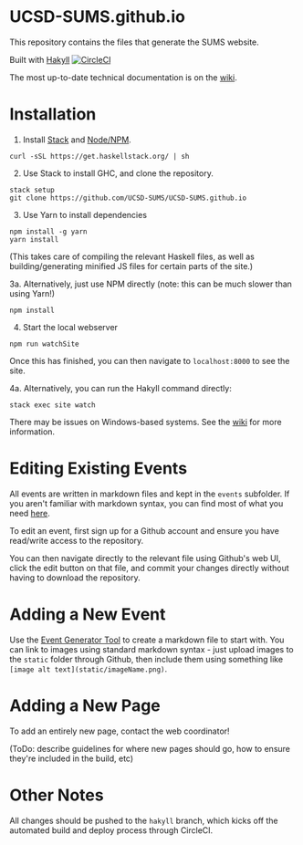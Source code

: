 # UCSD-SUMS.github.io
This repository contains the files that generate the SUMS website.

Built with [Hakyll](https://jaspervdj.be/hakyll/)
[![CircleCI](https://circleci.com/gh/UCSD-SUMS/UCSD-SUMS.github.io/tree/hakyll.svg?style=svg)](https://circleci.com/gh/UCSD-SUMS/UCSD-SUMS.github.io/tree/hakyll)

The most up-to-date technical documentation is on the
[wiki](https://github.com/UCSD-SUMS/UCSD-SUMS.github.io/wiki).

# Installation
1. Install [Stack](https://www.haskellstack.org/) and [Node/NPM](https://nodejs.org).
```
curl -sSL https://get.haskellstack.org/ | sh
```

2. Use Stack to install GHC, and clone the repository.
```
stack setup
git clone https://github.com/UCSD-SUMS/UCSD-SUMS.github.io
```


3. Use Yarn to install dependencies
```
npm install -g yarn
yarn install
```

(This takes care of compiling the relevant Haskell files, as well as
building/generating minified JS files for certain parts of the site.)

3a. Alternatively, just use NPM directly (note: this can be much slower than using Yarn!)
```
npm install
```

4. Start the local webserver
```
npm run watchSite
```

Once this has finished, you can then navigate to `localhost:8000` to see the site.

4a. Alternatively, you can run the Hakyll command directly:
```
stack exec site watch
```

There may be issues on Windows-based systems. See the
[wiki](https://github.com/UCSD-SUMS/UCSD-SUMS.github.io/wiki) for
more information.

# Editing Existing Events
All events are written in markdown files and kept in the `events` subfolder. If you aren't familiar with
markdown syntax, you can find most of what you need
[here](https://github.com/adam-p/markdown-here/wiki/Markdown-Cheatsheet).

To edit an event, first sign up for a Github account and ensure you have read/write access to the repository.

You can then navigate directly to the relevant file using Github's web UI, click the edit button on that file,
and commit your changes directly without having to download the repository.

# Adding a New Event
Use the
[Event Generator Tool](sums.ucsd.edu/static/eventGenerator.html)
to create a markdown file to start with. You can link to images
using standard markdown syntax - just upload images to the `static` folder through Github, then include them using something like
`[image alt text](static/imageName.png)`.

# Adding a New Page
To add an entirely new page, contact the web coordinator!

(ToDo: describe guidelines for where new pages should go, how to ensure they're included in the build, etc)

# Other Notes
All changes should be pushed to the `hakyll` branch, which kicks off the automated
build and deploy process through CircleCI.

